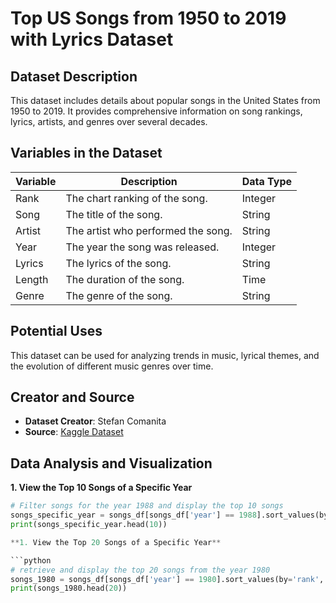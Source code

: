 # Top US Songs from 1950 to 2019 with Lyrics Dataset

## Dataset Description

This dataset includes details about popular songs in the United States from 1950 to 2019. It provides comprehensive information on song rankings, lyrics, artists, and genres over several decades.

## Variables in the Dataset

| Variable | Description                              | Data Type   |
|----------|------------------------------------------|-------------|
| Rank     | The chart ranking of the song.           | Integer     |
| Song     | The title of the song.                   | String      |
| Artist   | The artist who performed the song.       | String      |
| Year     | The year the song was released.          | Integer     |
| Lyrics   | The lyrics of the song.                  | String      |
| Length   | The duration of the song.                | Time        |
| Genre    | The genre of the song.                   | String      |

## Potential Uses

This dataset can be used for analyzing trends in music, lyrical themes, and the evolution of different music genres over time.

## Creator and Source

- **Dataset Creator**: Stefan Comanita
- **Source**: [Kaggle Dataset](https://www.kaggle.com/datasets/stefancomanita/top-us-songs-from-1950-to-2019-w-lyrics)

## Data Analysis and Visualization

**1. View the Top 10 Songs of a Specific Year**

```python
# Filter songs for the year 1988 and display the top 10 songs
songs_specific_year = songs_df[songs_df['year'] == 1988].sort_values(by='rank', ascending=True)
print(songs_specific_year.head(10))

**1. View the Top 20 Songs of a Specific Year**

```python
# retrieve and display the top 20 songs from the year 1980
songs_1980 = songs_df[songs_df['year'] == 1980].sort_values(by='rank', ascending=True)
print(songs_1980.head(20))
